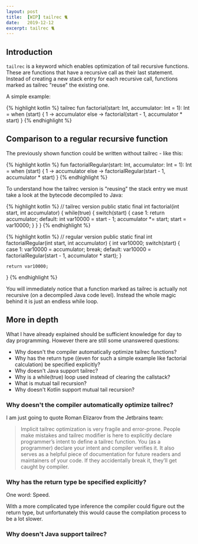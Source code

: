 ```yaml
---
layout: post
title:  [WIP] tailrec 🐈
date:   2019-12-12
excerpt: tailrec 🐈
---
```

## Introduction
`tailrec` is a keyword which enables optimization of tail recursive functions. These are functions that have a recursive call as their last statement. Instead of creating a new stack entry for each recursive call, functions marked as tailrec "reuse" the existing one. 

 A simple example:

{% highlight kotlin %}
tailrec fun factorial(start: Int, accumulator: Int = 1): Int = when (start) {
    1 -> accumulator
    else -> factorial(start - 1, accumulator * start)
}
{% endhighlight %}

## Comparison to a regular recursive function
The previously shown function could be written without tailrec - like this:

{% highlight kotlin %}
fun factorialRegular(start: Int, accumulator: Int = 1): Int = when (start) {
    1 -> accumulator
    else -> factorialRegular(start - 1, accumulator * start)
}
{% endhighlight %}

To understand how the tailrec version is "reusing" the stack entry we must take a look at the bytecode decompiled to Java:

{% highlight kotlin %}
// tailrec version
public static final int factorial(int start, int accumulator) {
    while(true) {
        switch(start) {
        case 1:
        return accumulator;
        default:
        int var10000 = start - 1;
        accumulator *= start;
        start = var10000;
        }
    }
}
{% endhighlight %}

{% highlight kotlin %}
// regular version
public static final int factorialRegular(int start, int accumulator) {
    int var10000;
    switch(start) {
    case 1:
        var10000 = accumulator;
        break;
    default:
        var10000 = factorialRegular(start - 1, accumulator * start);
    }

    return var10000;
}
{% endhighlight %}

You will immediately notice that a function marked as tailrec is actually not recursive (on a decompiled Java code level).
Instead the whole magic behind it is just an endless while loop.

## More in depth
What I have already explained should be sufficient knowledge for day to day programming. However there are still some unanswered questions:
- Why doesn't the compiler automatically optimize tailrec functions?
- Why has the return type ((even for such a simple example like factorial calculation) be specified explicitly?
- Why doesn't Java support tailrec?
- Why is a while(true) loop used instead of clearing the callstack?
- What is mutual tail recursion?
- Why doesn't Kotlin support mutual tail recursion?

### Why doesn't the compiler automatically optimize tailrec?
I am just going to quote Roman Elizarov from the Jetbrains team:
> Implicit tailrec optimization is very fragile and error-prone. People make mistakes and tailrec modifier is here to explicitly declare programmer’s intent to define a tailrec function. You (as a programmer) declare your intent and compiler verifies it. It also serves as a helpful piece of documentation for future readers and maintainers of your code. If they accidentally break it, they’ll get caught by compiler.

### Why has the return type be specified explicitly?
One word: Speed. 

With a more complicated type inference the compiler could figure out the return type, but unfortunately this would cause the compilation process
to be a lot slower.

### Why doesn't Java support tailrec?
